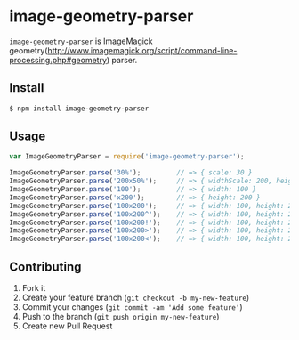 # image-geometry-parser
`image-geometry-parser` is ImageMagick geometry(http://www.imagemagick.org/script/command-line-processing.php#geometry) parser.

## Install
```sh
$ npm install image-geometry-parser
```

## Usage
```javascript
var ImageGeometryParser = require('image-geometry-parser');

ImageGeometryParser.parse('30%');         // => { scale: 30 }
ImageGeometryParser.parse('200x50%');     // => { widthScale: 200, heightScale: 50 }
ImageGeometryParser.parse('100');         // => { width: 100 }
ImageGeometryParser.parse('x200');        // => { height: 200 }
ImageGeometryParser.parse('100x200');     // => { width: 100, height: 200 }
ImageGeometryParser.parse('100x200^');    // => { width: 100, height: 200, operator: '^' }
ImageGeometryParser.parse('100x200!');    // => { width: 100, height: 200, operator: '!' }
ImageGeometryParser.parse('100x200>');    // => { width: 100, height: 200, operator: '>' }
ImageGeometryParser.parse('100x200<');    // => { width: 100, height: 200, operator: '<' }
```

## Contributing

1. Fork it
2. Create your feature branch (`git checkout -b my-new-feature`)
3. Commit your changes (`git commit -am 'Add some feature'`)
4. Push to the branch (`git push origin my-new-feature`)
5. Create new Pull Request
